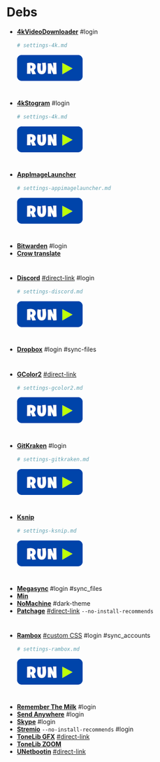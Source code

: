# Debs
 - <a href="https://www.4kdownload.com/pt-br/products/product-videodownloader" target="_blank"><strong>4kVideoDownloader</strong></a> #login
    ```bash
    # settings-4k.md
    ```
    [![bashrun](../images/bashrun.png)](br:settings-4k)
#
 - <a href="https://www.4kdownload.com/pt-br/products/product-stogram" target="_blank"><strong>4kStogram</strong></a> #login
    ```bash
    # settings-4k.md
    ```
    [![bashrun](../images/bashrun.png)](br:settings-4k)
#
 - <a href="https://github.com/TheAssassin/AppImageLauncher/releases" target="_blank"><strong>AppImageLauncher</strong></a>
    ```bash
    # settings-appimagelauncher.md
    ```
    [![bashrun](../images/bashrun.png)](br:settings-appimagelauncher)
#
 - <a href="https://bitwarden.com/#download" target="_blank"><strong>Bitwarden</strong></a> #login
 - <a href="https://github.com/crow-translate/crow-translate/releases" target="_blank"><strong>Crow translate</strong></a>
#
 - <a href="https://discord.com" target="_blank"><strong>Discord</strong></a> <a href="https://dl.discordapp.net/apps/linux/0.0.10/discord-0.0.10.deb">#direct-link</a> #login
    ```bash
    # settings-discord.md
    ```
    [![bashrun](../images/bashrun.png)](br:settings-discord)
#
 - <a href="https://www.dropbox.com/install" target="_blank"><strong>Dropbox</strong></a> #login #sync-files
#
 - <a href="https://packages.ubuntu.com/xenial/amd64/gcolor2/download" target="_blank"><strong>GColor2</strong></a> <a href="http://mirrors.kernel.org/ubuntu/pool/universe/g/gcolor2/gcolor2_0.4-2.1ubuntu1_amd64.deb" target="_blank">#direct-link</a>
    ```bash
    # settings-gcolor2.md
    ```
    [![bashrun](../images/bashrun.png)](br:settings-gcolor2)
#
 - <a href="https://www.gitkraken.com/download" target="_blank"><strong>GitKraken</strong></a> #login
    ```bash
    # settings-gitkraken.md
    ```
    [![bashrun](../images/bashrun.png)](br:settings-gitkraken)
#
 - <a href="https://github.com/ksnip/ksnip/releases" target="_blank"><strong>Ksnip</strong></a>
    ```bash
    # settings-ksnip.md
    ```
    [![bashrun](../images/bashrun.png)](br:settings-ksnip)
#
 - <a href="https://mega.nz/sync" target="_blank"><strong>Megasync</strong></a> #login #sync_files
 - <a href="https://minbrowser.org/" target="_blank"><strong>Min</strong></a>
 - <a href="https://www.nomachine.com/download/linux&amp;id=1" target="_blank"><strong>NoMachine</strong></a> #dark-theme
 - <a href="https://packages.ubuntu.com/eoan/amd64/patchage/download" target="_blank"><strong>Patchage</strong></a> <a href="http://mirrors.kernel.org/ubuntu/pool/universe/p/patchage/patchage_1.0.0~dfsg0-0.2_amd64.deb" target="_blank">#direct-link</a> `--no-install-recommends`
#
 - <a href="https://github.com/ramboxapp/community-edition/releases" target="_blank"><strong>Rambox</strong></a> <a href="http://my.opendesktop.org/s/9Nq2Z9LffAwQCXm" target="_blank">#custom CSS</a> #login #sync_accounts
    ```bash
    # settings-rambox.md
    ```
    [![bashrun](../images/bashrun.png)](br:settings-gdebi)
#
 - <a href="https://www.rememberthemilk.com/services/linux/" target="_blank"><strong>Remember The Milk</strong></a> #login
 - <a href="https://send-anywhere.com/file-transfer" target="_blank"><strong>Send Anywhere</strong></a> #login
 - <a href="https://www.skype.com/pt-br/get-skype/" target="_blank"><strong>Skype</strong></a> #login
 - <a href="https://www.stremio.com/downloads" target="_blank"><strong>Stremio</strong></a> `--no-install-recommends` #login
 - <a href="http://www.vst4free.com/free_vst.php?plugin=ToneLib-GFX&amp;id=3003" target="_blank"><strong>ToneLib GFX</strong></a> <a href="http://www.vst4free.com/get_plug.php?linux=ToneLib-GFX-amd64.deb" target="_blank">#direct-link</a>
 - <a href="https://www.tonelib.net/download/" target="_blank"><strong>ToneLib ZOOM</strong></a>
 - <a href="https://github.com/winunix/unetbootin-focal" target="_blank"><strong>UNetbootin</strong></a> <a href="https://github.com/winunix/debian/raw/master/pool/main/u/unetbootin-focal/unetbootin-focal_677-1~focal1_amd64.deb" target="_blank">#direct-link</a>

